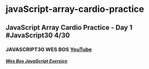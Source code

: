 # javaScript-array-cardio-practice
## JavaScript Array Cardio Practice - Day 1  #JavaScript30 4/30
### JAVASCRIPT30 WES BOS [YouTube](https://www.youtube.com/watch?v=HB1ZC7czKRs&list=PLu8EoSxDXHP6CGK4YVJhL_VWetA865GOH&index=4)


##### [Wes Bos JavaScript Exersice](https://javascript30.com/)
